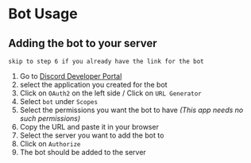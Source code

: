 # Bot Usage

## Adding the bot to your server
`skip to step 6 if you already have the link for the bot`
1. Go to [Discord Developer Portal](https://discord.com/developers/applications)
2. select the application you created for the bot
3. Click on `OAuth2` on the left side / Click on `URL Generator`
4. Select `bot` under `Scopes`
5. Select the permissions you want the bot to have *(This app needs no such permissions)*
6. Copy the URL and paste it in your browser
7. Select the server you want to add the bot to
8. Click on `Authorize`
9. The bot should be added to the server